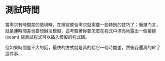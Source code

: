 # 測試時間

當需求有時間差的情境時，在撰寫整合需求就需要一些特別的技巧了；簡單而言，就是連時間差也要想辦法模擬，這考驗著你要怎麼在程式中漂亮地露出一個接縫 (seam) 讓測試程式可以插入模擬的程式碼。

但如果時間差不大的話，最快的方式就是真的給它一個時間差，然後我還真的幹了這件事...

